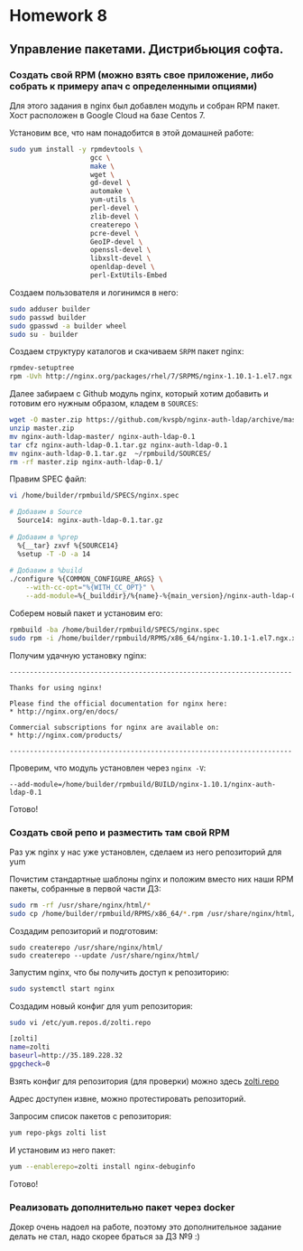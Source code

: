 # Homework 8

## Управление пакетами. Дистрибьюция софта. 

### Cоздать свой RPM (можно взять свое приложение, либо собрать к примеру апач с определенными опциями)

Для этого задания в nginx был добавлен модуль и собран RPM пакет.
Хост расположен в Google Cloud на базе Centos 7.

Установим все, что нам понадобится в этой домашней работе:
```bash
sudo yum install -y rpmdevtools \
                    gcc \ 
                    make \
                    wget \
                    gd-devel \
                    automake \ 
                    yum-utils \
                    perl-devel \
                    zlib-devel \
                    createrepo \
                    pcre-devel \
                    GeoIP-devel \
                    openssl-devel \
                    libxslt-devel \
                    openldap-devel \
                    perl-ExtUtils-Embed 
```
Создаем пользователя и логинимся в него:
```bash
sudo adduser builder
sudo passwd builder
sudo gpasswd -a builder wheel
sudo su - builder
```
Создаем структуру каталогов и скачиваем ```SRPM``` пакет nginx:
```bash
rpmdev-setuptree
rpm -Uvh http://nginx.org/packages/rhel/7/SRPMS/nginx-1.10.1-1.el7.ngx.src.rpm
```
Далее забираем с Github модуль nginx, который хотим добавить и готовим его нужным образом, кладем в ```SOURCES```:
```bash
wget -O master.zip https://github.com/kvspb/nginx-auth-ldap/archive/master.zip
unzip master.zip
mv nginx-auth-ldap-master/ nginx-auth-ldap-0.1
tar cfz nginx-auth-ldap-0.1.tar.gz nginx-auth-ldap-0.1
mv nginx-auth-ldap-0.1.tar.gz  ~/rpmbuild/SOURCES/
rm -rf master.zip nginx-auth-ldap-0.1/
```
Правим SPEC файл:
```bash
vi /home/builder/rpmbuild/SPECS/nginx.spec

# Добавим в Source
  Source14: nginx-auth-ldap-0.1.tar.gz
  
# Добавим в %prep
  %{__tar} zxvf %{SOURCE14}
  %setup -T -D -a 14
  
# Добавим в %build
./configure %{COMMON_CONFIGURE_ARGS} \
    --with-cc-opt="%{WITH_CC_OPT}" \
    --add-module=%{_builddir}/%{name}-%{main_version}/nginx-auth-ldap-0.1
```
Соберем новый пакет и установим его:
```bash
rpmbuild -ba /home/builder/rpmbuild/SPECS/nginx.spec
sudo rpm -i /home/builder/rpmbuild/RPMS/x86_64/nginx-1.10.1-1.el7.ngx.x86_64.rpm
```
Получим удачную установку nginx:
```
----------------------------------------------------------------------

Thanks for using nginx!

Please find the official documentation for nginx here:
* http://nginx.org/en/docs/

Commercial subscriptions for nginx are available on:
* http://nginx.com/products/

----------------------------------------------------------------------
```
Проверим, что модуль установлен через ```nginx -V```:

```--add-module=/home/builder/rpmbuild/BUILD/nginx-1.10.1/nginx-auth-ldap-0.1```

Готово!

### Создать свой репо и разместить там свой RPM

Раз уж nginx у нас уже установлен, сделаем из него репозиторий для yum

Почистим стандартные шаблоны nginx и положим вместо них наши RPM пакеты, собранные в первой части ДЗ:
```bash
sudo rm -rf /usr/share/nginx/html/*
sudo cp /home/builder/rpmbuild/RPMS/x86_64/*.rpm /usr/share/nginx/html/
```
Создадим репозиторий и подготовим:
```
sudo createrepo /usr/share/nginx/html/
sudo createrepo --update /usr/share/nginx/html/
```
Запустим nginx, что бы получить доступ к репозиторию:
```bash
sudo systemctl start nginx
```
Создадим новый конфиг для yum репозитория:
```bash
sudo vi /etc/yum.repos.d/zolti.repo

[zolti]
name=zolti
baseurl=http://35.189.228.32
gpgcheck=0
```
Взять конфиг для репозитория (для проверки) можно здесь [zolti.repo](./zolti.repo)

Адрес доступен извне, можно протестировать репозиторий.

Запросим список пакетов с репозитория:
```bash
yum repo-pkgs zolti list
```
И установим из него пакет:
```bash
yum --enablerepo=zolti install nginx-debuginfo
```
Готово!

### Реализовать дополнительно пакет через docker 
Докер очень надоел на работе, поэтому это дополнительное задание делать не стал, надо скорее браться за ДЗ №9 :)
